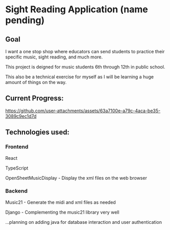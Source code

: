 # Sight Reading Application (name pending)

## Goal

I want a one stop shop where educators can send students to practice their specific music, sight reading, and much more.

This project is deigned for music students 6th through 12th in public school. 

This also be a technical exercise for myself as I will be learning a huge amount of things on the way.

## Current Progress:


https://github.com/user-attachments/assets/63a7100e-a79c-4aca-be35-3089c9ec1d7d



## Technologies used:

### Frontend

React

TypeScript

OpenSheetMusicDisplay - Display the xml files on the web browser

### Backend

Music21 - Generate the midi and xml files as needed

Django - Complementing the music21 library very well

...planning on adding java for database interaction and user authentication 
